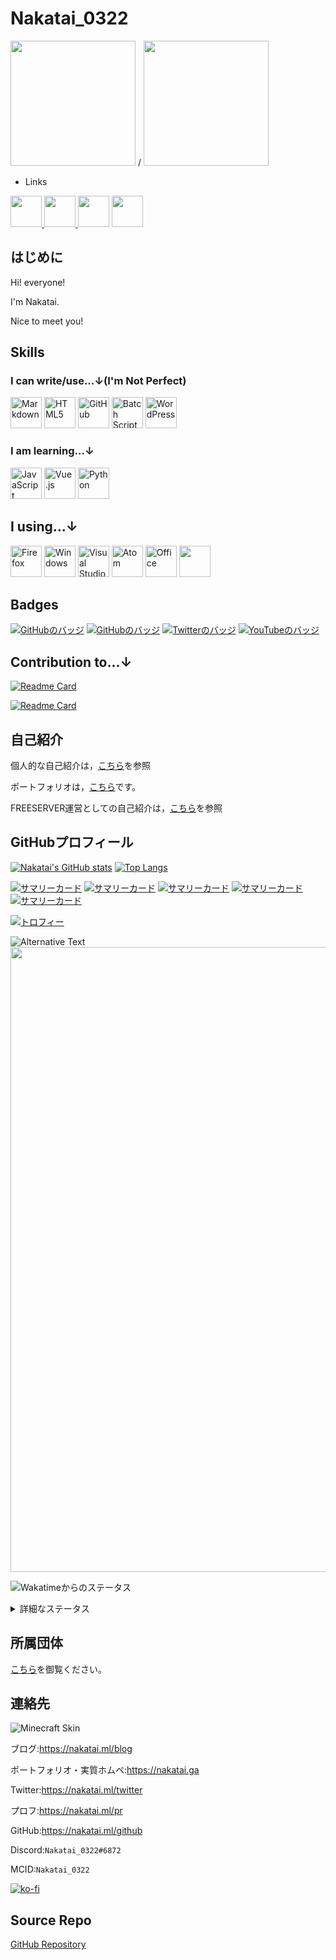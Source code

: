 # Nakatai_0322

<img src="https://avatars.githubusercontent.com/u/65397124?v=4" width="200"> / <img src="https://minotar.net/helm/d297f52003024e5d944fd78edc82891a" width="200">

- Links

<a href="https://nakatai.ga">
    <img src="https://camo.githubusercontent.com/31ca547298603fcad628ec15136c30aab05ac34e3d120cc464faa3196c628e9f/68747470733a2f2f696d6167652e666c617469636f6e2e636f6d2f69636f6e732f7376672f3536352f3536353532372e737667" width="50">
</a>
<a href="https://nakatai-0322.hatenablog.jp/">
    <img src="https://i.imgur.com/HrGRBcm.png" width="50">
</a>
<a href="https://dev.to/nakatai_0322"><img src="https://camo.githubusercontent.com/9b13cf00d4d07dcfee53663f62019ef576b7224822fe81dd4be7f94885db5496/68747470733a2f2f63646e2e6a7364656c6976722e6e65742f6e706d2f73696d706c652d69636f6e7340332e302e312f69636f6e732f6465762d646f742d746f2e737667" width="50"></a>
<a href="https://twitter.com/Nakatai_0322">
    <img src="https://cdn.jsdelivr.net/gh/devicons/devicon/icons/twitter/twitter-original.svg" width="50">
</a>

## はじめに

Hi! everyone!

I'm Nakatai.

Nice to meet you!

## Skills

### I can write/use...↓(I'm Not Perfect)

<a href="https://w.wiki/3PyA"><img src="https://cdn.jsdelivr.net/gh/devicons/devicon/icons/markdown/markdown-original.svg" alt="Markdown" width="50" ></a>
<a href="https://w.wiki/3Q2Z"><img src="https://cdn.jsdelivr.net/gh/devicons/devicon/icons/html5/html5-original-wordmark.svg" alt="HTML5" width="50"></a>
<a href="https://w.wiki/45PM"><img src="https://cdn.jsdelivr.net/gh/devicons/devicon/icons/github/github-original.svg" alt="GitHub" width=50></a>
<a href="https://w.wiki/3e37"><img src="https://i.imgur.com/TJmJbkE.png" alt="Batch Script" width="50"></a>
<a href="https://w.wiki/3JHS"><img src="https://cdn.jsdelivr.net/gh/devicons/devicon/icons/wordpress/wordpress-plain.svg" alt="WordPress" width="50"></a>

### I am learning...↓

<a href="https://w.wiki/3EDd"><img src="https://cdn.jsdelivr.net/gh/devicons/devicon/icons/javascript/javascript-original.svg" alt="JavaScript" width="50"></a>
<a href="https://w.wiki/45Pm"><img src="https://cdn.jsdelivr.net/gh/devicons/devicon/icons/vuejs/vuejs-original.svg" alt="Vue.js" width="50"></a>
<a href="https://w.wiki/3Eku"><img src="https://raw.githubusercontent.com/devicons/devicon/master/icons/python/python-original.svg" alt="Python" width="50"></a>

## I using...↓

<a href="https://w.wiki/45Po"><img src="https://cdn.jsdelivr.net/gh/devicons/devicon/icons/firefox/firefox-plain.svg" alt="Firefox" width="50"></a>
<a href="https://w.wiki/3e77"><img src="https://cdn.jsdelivr.net/gh/devicons/devicon/icons/windows8/windows8-original.svg" alt="Windows" width="50"></a>
<a href="https://w.wiki/45Ph"><img src="https://cdn.jsdelivr.net/gh/devicons/devicon/icons/vscode/vscode-original.svg" alt="Visual Studio Code" width="50"></a>
<a href="https://w.wiki/46LG"><img src="https://cdn.jsdelivr.net/gh/devicons/devicon/icons/atom/atom-original.svg" alt="Atom" width="50"></a>
<a href="https://w.wiki/45PU"><img src="https://upload.wikimedia.org/wikipedia/commons/5/5f/Microsoft_Office_logo_%282019%E2%80%93present%29.svg" alt="Office" width=50></a>
<a href="https://w.wiki/3LXC"><img src="https://upload.wikimedia.org/wikipedia/commons/1/19/Spotify_logo_without_text.svg" alt="" width="50"></a>

## Badges

[![GitHubのバッジ](https://img.shields.io/github/followers/Nakatai-0322?style=social)](https://nakatai.ml/github)
[![GitHubのバッジ](https://img.shields.io/github/stars/Nakatai-0322?style=social)](https://nakatai.ml/github)
[![Twitterのバッジ](https://img.shields.io/twitter/follow/Nakatai_0322?style=social)](https://nakatai.ml/twitter)
[![YouTubeのバッジ](https://img.shields.io/youtube/channel/subscribers/UCvH9fbiZUk0DT39BPE9gNhw?style=social)](https://nakatai.ml/youtube)

## Contribution to...↓

[![Readme Card](https://github-readme-stats.vercel.app/api/pin/?username=freeserverproject&repo=freeserver-wiki&theme=dracula&show_owner=true)](https://github.com/freeserverproject/freeserver-wiki)

[![Readme Card](https://github-readme-stats.vercel.app/api/pin/?username=freeserverproject&repo=freeserverproject.github.io&theme=dracula&show_owner=true)](https://github.com/freeserverproject/freeserver-wiki)

## 自己紹介

個人的な自己紹介は，[こちら](https://vprof.me/@/Nakatai_0322)を参照

ポートフォリオは，[こちら](https://nakatai.ga)です。

FREESERVER運営としての自己紹介は，[こちら](https://wiki.freeserver.pro/admins/nakatai_0322.html)を参照

## GitHubプロフィール

[![Nakatai's GitHub stats](https://github-readme-stats.vercel.app/api?username=Nakatai-0322&show_icons=true&theme=github_dark)](https://github.com/anuraghazra/github-readme-stats)
[![Top Langs](https://github-readme-stats.vercel.app/api/top-langs/?username=Nakatai-0322&theme=github_dark)](https://github.com/anuraghazra/github-readme-stats)

[![サマリーカード](https://raw.githubusercontent.com/Nakatai-0322/Nakatai-0322/main/profile-summary-card-output/github_dark/0-profile-details.svg)](https://github.com/vn7n24fzkq/github-profile-summary-cards)
[![サマリーカード](https://raw.githubusercontent.com/Nakatai-0322/Nakatai-0322/main/profile-summary-card-output/github_dark/1-repos-per-language.svg)](https://github.com/vn7n24fzkq/github-profile-summary-cards) [![サマリーカード](https://raw.githubusercontent.com/Nakatai-0322/Nakatai-0322/main/profile-summary-card-output/github_dark/2-most-commit-language.svg)](https://github.com/vn7n24fzkq/github-profile-summary-cards)
[![サマリーカード](https://raw.githubusercontent.com/Nakatai-0322/Nakatai-0322/main/profile-summary-card-output/github_dark/3-stats.svg)](https://github.com/vn7n24fzkq/github-profile-summary-cards) [![サマリーカード](https://raw.githubusercontent.com/Nakatai-0322/Nakatai-0322/main/profile-summary-card-output/github_dark/4-productive-time.svg)](https://github.com/vn7n24fzkq/github-profile-summary-cards)

[![トロフィー](https://github-profile-trophy.vercel.app/?username=Nakatai-0322&theme=onedark)](https://github.com/ryo-ma/github-profile-trophy)

<img src="https://raw.githubusercontent.com/Nakatai-0322/Nakatai-0322/main/github-metrics.svg" alt="Alternative Text"/>

<img src="https://wakatime.com/share/@c9fbbcad-1b0d-4a00-b147-a687ce2b2ea1/9ddc4633-63ef-4b87-b6ed-164334c640b7.svg" width="1000">

![Wakatimeからのステータス](https://raw.githubusercontent.com/Nakatai-0322/Nakatai-0322/main/images/stat.svg)

<details>
<summary>詳細なステータス</summary>
  
<!--START_SECTION:waka-->
![Profile Views](http://img.shields.io/badge/Profile%20Views-0-blue)

**🐱 My GitHub Data** 

> 🏆 515 Contributions in the Year 2021
 > 
> 📦 50.0 kB Used in GitHub's Storage 
 > 
> 🚫 Not Opted to Hire
 > 
> 📜 11 Public Repositories 
 > 
> 🔑 0 Private Repositories  
 > 
**I'm an Early 🐤** 

```text
🌞 Morning    95 commits     ███████░░░░░░░░░░░░░░░░░░   30.55% 
🌆 Daytime    130 commits    ██████████░░░░░░░░░░░░░░░   41.8% 
🌃 Evening    86 commits     ███████░░░░░░░░░░░░░░░░░░   27.65% 
🌙 Night      0 commits      ░░░░░░░░░░░░░░░░░░░░░░░░░   0.0%

```
📅 **I'm Most Productive on Monday** 

```text
Monday       71 commits     █████░░░░░░░░░░░░░░░░░░░░   22.83% 
Tuesday      21 commits     █░░░░░░░░░░░░░░░░░░░░░░░░   6.75% 
Wednesday    49 commits     ████░░░░░░░░░░░░░░░░░░░░░   15.76% 
Thursday     9 commits      ░░░░░░░░░░░░░░░░░░░░░░░░░   2.89% 
Friday       46 commits     ███░░░░░░░░░░░░░░░░░░░░░░   14.79% 
Saturday     56 commits     ████░░░░░░░░░░░░░░░░░░░░░   18.01% 
Sunday       59 commits     ████░░░░░░░░░░░░░░░░░░░░░   18.97%

```


📊 **This Week I Spent My Time On** 

```text
⌚︎ Time Zone: Asia/Tokyo

💬 Programming Languages: 
HTML                     4 hrs 23 mins       █████████░░░░░░░░░░░░░░░░   38.76% 
Markdown                 3 hrs 13 mins       ███████░░░░░░░░░░░░░░░░░░   28.51% 
JavaScript               1 hr 52 mins        ████░░░░░░░░░░░░░░░░░░░░░   16.54% 
Other                    42 mins             █░░░░░░░░░░░░░░░░░░░░░░░░   6.23% 
YAML                     37 mins             █░░░░░░░░░░░░░░░░░░░░░░░░   5.5%

🔥 Editors: 
VS Code                  11 hrs 18 mins      █████████████████████████   100.0%

🐱‍💻 Projects: 
Nakatai-0322.github.io   3 hrs 48 mins       ████████░░░░░░░░░░░░░░░░░   33.73% 
JS-tut                   2 hrs 20 mins       █████░░░░░░░░░░░░░░░░░░░░   20.64% 
Nakatai-0322             1 hr 41 mins        ███░░░░░░░░░░░░░░░░░░░░░░   15.0% 
Netlify-test             1 hr 31 mins        ███░░░░░░░░░░░░░░░░░░░░░░   13.51% 
pro.freeserver.wiki      45 mins             █░░░░░░░░░░░░░░░░░░░░░░░░   6.71%

💻 Operating System: 
Windows                  11 hrs 18 mins      █████████████████████████   100.0%

```

**I Mostly Code in JavaScript** 

```text
JavaScript               2 repos             ██████████░░░░░░░░░░░░░░░   40.0% 
Batchfile                1 repo              █████░░░░░░░░░░░░░░░░░░░░   20.0% 
HTML                     1 repo              █████░░░░░░░░░░░░░░░░░░░░   20.0% 
EJS                      1 repo              █████░░░░░░░░░░░░░░░░░░░░   20.0%

```


**Timeline**

![Chart not found](https://raw.githubusercontent.com/Nakatai-0322/Nakatai-0322/main/charts/bar_graph.png) 


 Last Updated on 06/10/2021
<!--END_SECTION:waka-->
</details>

## 所属団体

[こちら](https://docs.google.com/spreadsheets/d/1YQkJmBXS_hnTsipJN3khyU98rgZY7RTB8iwhHU-6ICc/edit?usp=sharing)を御覧ください。

## 連絡先

![Minecraft Skin](https://crafatar.com/renders/body/d297f52003024e5d944fd78edc82891a?&overlay)

ブログ:<https://nakatai.ml/blog>

ポートフォリオ・実質ホムペ:<https://nakatai.ga>

Twitter:<https://nakatai.ml/twitter>

プロフ:<https://nakatai.ml/pr>

GitHub:<https://nakatai.ml/github>

Discord:`Nakatai_0322#6872`

MCID:`Nakatai_0322`

[![ko-fi](https://ko-fi.com/img/githubbutton_sm.svg)](https://ko-fi.com/E1E15HUC8)

## Source Repo

[GitHub Repository](https://github.com/Nakatai-0322/Nakatai-0322)
